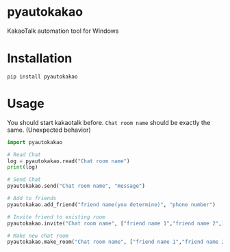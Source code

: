 # pyautokakao
KakaoTalk automation tool for Windows

# Installation
```
pip install pyautokakao
```

# Usage
You should start kakaotalk before.
`Chat room name` should be exactly the same. (Unexpected behavior)
```python
import pyautokakao

# Read Chat
log = pyautokakao.read("Chat room name")
print(log)

# Send Chat
pyautokakao.send("Chat room name", "message")

# Add to friends
pyautokakao.add_friend("friend name(you determine)", "phone number")

# Invite friend to existing room
pyautokakao.invite("Chat room name", ["friend name 1","friend name 2",])

# Make new chat room
pyautokakao.make_room("Chat room name", ["friend name 1","friend name 2",])

```